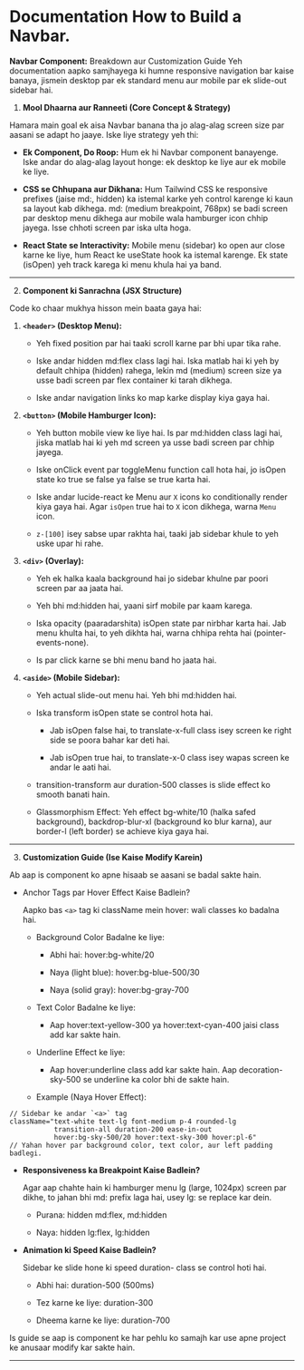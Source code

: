 # Documentation How to Build a Navbar.

**Navbar Component:** Breakdown aur Customization Guide
Yeh documentation aapko samjhayega ki humne responsive navigation bar kaise banaya, jismein desktop par ek standard menu aur mobile par ek slide-out sidebar hai.

1. **Mool Dhaarna aur Ranneeti (Core Concept & Strategy)**

Hamara main goal ek aisa Navbar banana tha jo alag-alag screen size par aasani se adapt ho jaaye. Iske liye strategy yeh thi:

- **Ek Component, Do Roop:** Hum ek hi Navbar component banayenge. Iske andar do alag-alag layout honge: ek desktop ke liye aur ek mobile ke liye.

- **CSS se Chhupana aur Dikhana:** Hum Tailwind CSS ke responsive prefixes (jaise md:, hidden) ka istemal karke yeh control karenge ki kaun sa layout kab dikhega. md: (medium breakpoint, 768px) se badi screen par desktop menu dikhega aur mobile wala hamburger icon chhip jayega. Isse chhoti screen par iska ulta hoga.

- **React State se Interactivity:** Mobile menu (sidebar) ko open aur close karne ke liye, hum React ke useState hook ka istemal karenge. Ek state (isOpen) yeh track karega ki menu khula hai ya band.

---

2. **Component ki Sanrachna (JSX Structure)**

Code ko chaar mukhya hisson mein baata gaya hai:

1. **`<header>` (Desktop Menu):**

   - Yeh fixed position par hai taaki scroll karne par bhi upar tika rahe.

   - Iske andar hidden md:flex class lagi hai. Iska matlab hai ki yeh by default chhipa (hidden) rahega, lekin md (medium) screen size ya usse badi screen par flex container ki tarah dikhega.

   - Iske andar navigation links ko map karke display kiya gaya hai.

2. **`<button>` (Mobile Hamburger Icon):**

   - Yeh button mobile view ke liye hai. Is par md:hidden class lagi hai, jiska matlab hai ki yeh md screen ya usse badi screen par chhip jayega.

   - Iske onClick event par toggleMenu function call hota hai, jo isOpen state ko true se false ya false se true karta hai.

   - Iske andar lucide-react ke Menu aur `X` icons ko conditionally render kiya gaya hai. Agar `isOpen` true hai to `X` icon dikhega, warna `Menu` icon.

   - `z-[100]` isey sabse upar rakhta hai, taaki jab sidebar khule to yeh uske upar hi rahe.

3. **`<div>` (Overlay):**

   - Yeh ek halka kaala background hai jo sidebar khulne par poori screen par aa jaata hai.

   - Yeh bhi md:hidden hai, yaani sirf mobile par kaam karega.

   - Iska opacity (paaradarshita) isOpen state par nirbhar karta hai. Jab menu khulta hai, to yeh dikhta hai, warna chhipa rehta hai (pointer-events-none).

   - Is par click karne se bhi menu band ho jaata hai.

4. **`<aside>` (Mobile Sidebar):**

   - Yeh actual slide-out menu hai. Yeh bhi md:hidden hai.

   - Iska transform isOpen state se control hota hai.

     - Jab isOpen false hai, to translate-x-full class isey screen ke right side se poora bahar kar deti hai.

     - Jab isOpen true hai, to translate-x-0 class isey wapas screen ke andar le aati hai.

   - transition-transform aur duration-500 classes is slide effect ko smooth banati hain.

   - Glassmorphism Effect: Yeh effect bg-white/10 (halka safed background), backdrop-blur-xl (background ko blur karna), aur border-l (left border) se achieve kiya gaya hai.

---

3. **Customization Guide (Ise Kaise Modify Karein)**

Ab aap is component ko apne hisaab se aasani se badal sakte hain.

- Anchor Tags par Hover Effect Kaise Badlein?

  Aapko bas `<a>` tag ki className mein hover: wali classes ko badalna hai.

  - Background Color Badalne ke liye:

    - Abhi hai: hover:bg-white/20

    - Naya (light blue): hover:bg-blue-500/30

    - Naya (solid gray): hover:bg-gray-700

  - Text Color Badalne ke liye:

    - Aap hover:text-yellow-300 ya hover:text-cyan-400 jaisi class add kar sakte hain.

  - Underline Effect ke liye:

    - Aap hover:underline class add kar sakte hain. Aap decoration-sky-500 se underline ka color bhi de sakte hain.

  - Example (Naya Hover Effect):

```
// Sidebar ke andar `<a>` tag
className="text-white text-lg font-medium p-4 rounded-lg
           transition-all duration-200 ease-in-out
           hover:bg-sky-500/20 hover:text-sky-300 hover:pl-6"
// Yahan hover par background color, text color, aur left padding badlegi.
```

- **Responsiveness ka Breakpoint Kaise Badlein?**

  Agar aap chahte hain ki hamburger menu lg (large, 1024px) screen par dikhe, to jahan bhi md: prefix laga hai, usey lg: se replace kar dein.

  - Purana: hidden md:flex, md:hidden

  - Naya: hidden lg:flex, lg:hidden

- **Animation ki Speed Kaise Badlein?**

  Sidebar ke slide hone ki speed duration- class se control hoti hai.

  - Abhi hai: duration-500 (500ms)

  - Tez karne ke liye: duration-300

  - Dheema karne ke liye: duration-700

Is guide se aap is component ke har pehlu ko samajh kar use apne project ke anusaar modify kar sakte hain.

---
